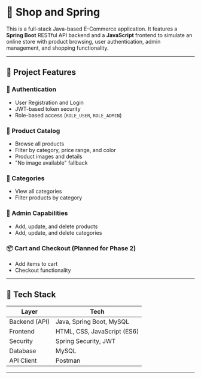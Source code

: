 # 🛒 Shop and Spring 

This is a full-stack Java-based E-Commerce application. It features a **Spring Boot** RESTful API backend and a **JavaScript** frontend to simulate an online store with product browsing, user authentication, admin management, and shopping functionality.

---

## 📌 Project Features

### 🔐 Authentication
- User Registration and Login
- JWT-based token security
- Role-based access (`ROLE_USER`, `ROLE_ADMIN`)

### 🧾 Product Catalog
- Browse all products
- Filter by category, price range, and color
- Product images and details
- "No image available" fallback

### 📁 Categories
- View all categories
- Filter products by category

### 👤 Admin Capabilities
- Add, update, and delete products
- Add, update, and delete categories

### 📦 Cart and Checkout (Planned for Phase 2)
- Add items to cart
- Checkout functionality

---

## 🧱 Tech Stack

| Layer            | Tech                       |
|------------------|----------------------------|
| Backend (API)    | Java, Spring Boot, MySQL   |
| Frontend         | HTML, CSS, JavaScript (ES6)|
| Security         | Spring Security, JWT       |
| Database         | MySQL                      |
| API Client       | Postman                    |

---
